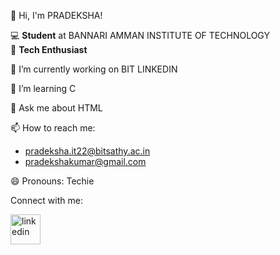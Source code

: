 👋 Hi, I'm PRADEKSHA!

💻 **Student** at BANNARI AMMAN INSTITUTE OF TECHNOLOGY  
🌟 **Tech Enthusiast**

🔭 I’m currently working on BIT LINKEDIN

🌱 I’m learning C

💬 Ask me about HTML

📫 How to reach me:                                                                       
- pradeksha.it22@bitsathy.ac.in
- pradekshakumar@gmail.com

😄 Pronouns: Techie

Connect with me:

[<img width="48" height="48" src="https://img.icons8.com/color/48/linkedin.png" alt="linkedin"/>](https://www.linkedin.com/in/pradeksha-k-2b4333314/)
